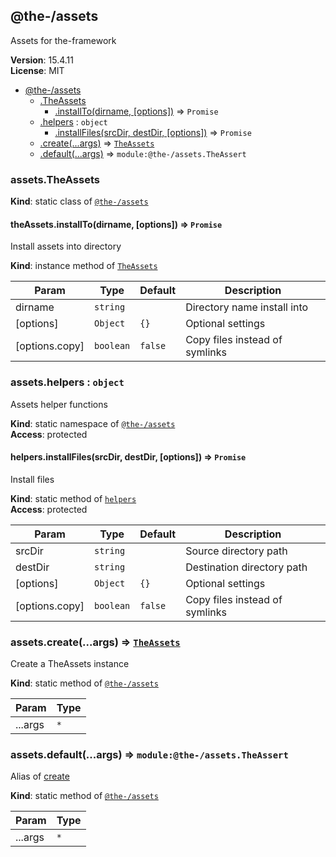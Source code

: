<!--- Code generated by @the-/script-doc. DO NOT EDIT. -->

<a name="module_@the-/assets"></a>

## @the-/assets
Assets for the-framework

**Version**: 15.4.11  
**License**: MIT  

* [@the-/assets](#module_@the-/assets)
    * [.TheAssets](#module_@the-/assets.TheAssets)
        * [.installTo(dirname, [options])](#module_@the-/assets.TheAssets+installTo) ⇒ <code>Promise</code>
    * [.helpers](#module_@the-/assets.helpers) : <code>object</code>
        * [.installFiles(srcDir, destDir, [options])](#module_@the-/assets.helpers.installFiles) ⇒ <code>Promise</code>
    * [.create(...args)](#module_@the-/assets.create) ⇒ [<code>TheAssets</code>](#module_@the-/assets.TheAssets)
    * [.default(...args)](#module_@the-/assets.default) ⇒ <code>module:@the-/assets.TheAssert</code>

<a name="module_@the-/assets.TheAssets"></a>

### assets.TheAssets
**Kind**: static class of [<code>@the-/assets</code>](#module_@the-/assets)  
<a name="module_@the-/assets.TheAssets+installTo"></a>

#### theAssets.installTo(dirname, [options]) ⇒ <code>Promise</code>
Install assets into directory

**Kind**: instance method of [<code>TheAssets</code>](#module_@the-/assets.TheAssets)  

| Param | Type | Default | Description |
| --- | --- | --- | --- |
| dirname | <code>string</code> |  | Directory name install into |
| [options] | <code>Object</code> | <code>{}</code> | Optional settings |
| [options.copy] | <code>boolean</code> | <code>false</code> | Copy files instead of symlinks |

<a name="module_@the-/assets.helpers"></a>

### assets.helpers : <code>object</code>
Assets helper functions

**Kind**: static namespace of [<code>@the-/assets</code>](#module_@the-/assets)  
**Access**: protected  
<a name="module_@the-/assets.helpers.installFiles"></a>

#### helpers.installFiles(srcDir, destDir, [options]) ⇒ <code>Promise</code>
Install files

**Kind**: static method of [<code>helpers</code>](#module_@the-/assets.helpers)  
**Access**: protected  

| Param | Type | Default | Description |
| --- | --- | --- | --- |
| srcDir | <code>string</code> |  | Source directory path |
| destDir | <code>string</code> |  | Destination directory path |
| [options] | <code>Object</code> | <code>{}</code> | Optional settings |
| [options.copy] | <code>boolean</code> | <code>false</code> | Copy files instead of symlinks |

<a name="module_@the-/assets.create"></a>

### assets.create(...args) ⇒ [<code>TheAssets</code>](#module_@the-/assets.TheAssets)
Create a TheAssets instance

**Kind**: static method of [<code>@the-/assets</code>](#module_@the-/assets)  

| Param | Type |
| --- | --- |
| ...args | <code>\*</code> | 

<a name="module_@the-/assets.default"></a>

### assets.default(...args) ⇒ <code>module:@the-/assets.TheAssert</code>
Alias of [create](#module_@the-/assets.create)

**Kind**: static method of [<code>@the-/assets</code>](#module_@the-/assets)  

| Param | Type |
| --- | --- |
| ...args | <code>\*</code> | 

